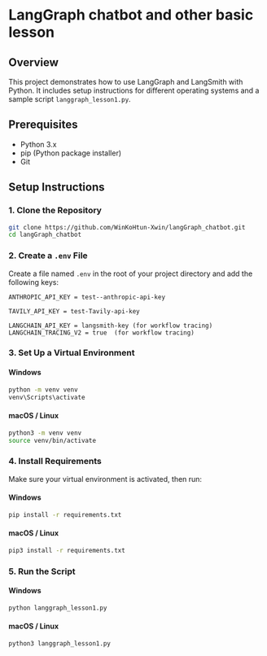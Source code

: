 
# LangGraph chatbot and other basic lesson

## Overview
This project demonstrates how to use LangGraph and LangSmith with Python. It includes setup instructions for different operating systems and a sample script `langgraph_lesson1.py`.

## Prerequisites
- Python 3.x
- pip (Python package installer)
- Git

## Setup Instructions

### 1. Clone the Repository
```bash
git clone https://github.com/WinKoHtun-Xwin/langGraph_chatbot.git
cd langGraph_chatbot
```

### 2. Create a `.env` File
Create a file named `.env` in the root of your project directory and add the following keys:
```
ANTHROPIC_API_KEY = test--anthropic-api-key

TAVILY_API_KEY = test-Tavily-api-key

LANGCHAIN_API_KEY = langsmith-key (for workflow tracing)
LANGCHAIN_TRACING_V2 = true  (for workflow tracing)
```

### 3. Set Up a Virtual Environment

#### Windows
```bash
python -m venv venv
venv\Scripts\activate
```

#### macOS / Linux
```bash
python3 -m venv venv
source venv/bin/activate
```

### 4. Install Requirements
Make sure your virtual environment is activated, then run:

#### Windows
```bash
pip install -r requirements.txt
```

#### macOS / Linux
```bash
pip3 install -r requirements.txt
```

### 5. Run the Script

#### Windows
```bash
python langgraph_lesson1.py
```

#### macOS / Linux
```bash
python3 langgraph_lesson1.py
```
